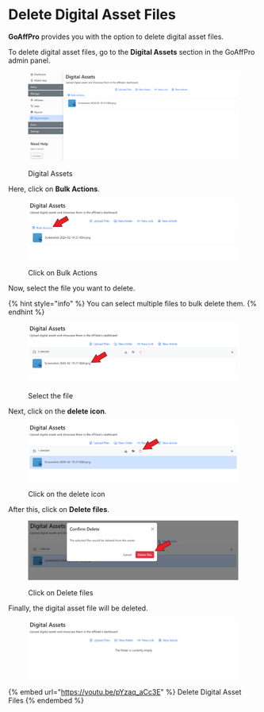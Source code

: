 # Delete Digital Asset Files

**GoAffPro** provides you with the option to delete digital asset files.&#x20;

To delete digital asset files, go to the **Digital Assets** section in the GoAffPro admin panel.&#x20;

<figure><img src="../../.gitbook/assets/image (92).png" alt=""><figcaption><p>Digital Assets</p></figcaption></figure>

Here, click on **Bulk Actions**.

<figure><img src="../../.gitbook/assets/Screenshot 2024-05-20 160332.png" alt=""><figcaption><p>Click on Bulk Actions</p></figcaption></figure>

Now, select the file you want to delete.

{% hint style="info" %}
You can select multiple files to bulk delete them.
{% endhint %}

<figure><img src="../../.gitbook/assets/Screenshot 2024-05-20 160347.png" alt=""><figcaption><p>Select the file</p></figcaption></figure>

Next, click on the **delete icon**.

<figure><img src="../../.gitbook/assets/Screenshot 2024-05-20 160412.png" alt=""><figcaption><p>Click on the delete icon</p></figcaption></figure>

After this, click on **Delete files**.

<figure><img src="../../.gitbook/assets/Screenshot 2024-05-20 1603434.png" alt=""><figcaption><p>Click on Delete files</p></figcaption></figure>

Finally, the digital asset file will be deleted.&#x20;

<figure><img src="../../.gitbook/assets/Screenshot 2024-05-20 160451.png" alt=""><figcaption></figcaption></figure>

{% embed url="https://youtu.be/pYzaq_aCc3E" %}
Delete Digital Asset Files
{% endembed %}
